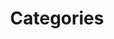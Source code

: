 ---
title: Categories
description: List of categories
draft: true
noindex: true
translationKey: categories
---